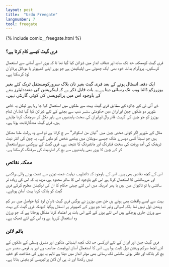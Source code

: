 ```yaml
---
layout: post
title:  "Urdu Freegate"
langnumber: 7
tool: freegate
---
```


{% include comic__freegate.html %}


<h3 class='subhed icon how'>فری گیٹ کیسے کام کرتا ہے؟</h3>

فری گیٹ کوممکنہ حد تک سادہ اور شفاف انداز میں ڈیزائن کیا گیا تھا تا کہ یوزر اسے آسانی سے استعمال کرسکیں۔ پروگرام بذات خود بھی ایک چھوٹی سی اپلیکیشن ہے جو یوزر اپنے کمپیوٹر یا موبائل پرڈاوٴن لوڈ کرسکتا ہے۔

ایک دفعہ انسٹال ہونے کے بعد فری گیٹ بغیر نان بلاک سرورکومستقل ٹریک کئے بغیر یوزرزکو ڈائنا ویب تک رسائی دیتا ہے۔یہ بات قابل ذکر ہے کہ اینکرپشن کی متعددلیئرز بننے کے باوجود اس میں پرائیویسی کی کوئی گارنٹی نہیں۔

ڈی آئی ٹی کے جائزہ کے مطابق فری گیٹ بہت سے ملکوں میں استعمال کیا جا رہا ہے لیکن یہ خاص طورپر دو ملکوں چین اورایران میں حکومتی سنسر شپ سے بچنے کے لئے ڈیزائن کیا گیا تھا۔ان تمام یوزرز کو جو چین کی گریٹ فائر وال اورایران کی سخت پابندیوں سے باہر نکل کر سرچنگ کرنا چاہتے ہیں، فری گیٹ مددگارثابت ہوتا ہے۔

مثال کے طورپر اگر کوئی شخص چین میں ”تیان من اسکوائر“ سر چ کراتا ہے تو اسے وہ رزلٹ ملنا مشکل ہیں جو نسبتاً کسی دوسرے ملک جیسے سویئڈن میں بیٹھے شخص کو ملیں گے۔ یہ چین کی انٹر نیٹ ٹریفک کی آمد ورفت کی سخت فلٹرنگ اور مانٹیرنگ کا نتیجہ ہے۔ فری گیٹ کے پروکسی سروراستعمال کر کے چین کا یوزر بھی پابندیوں سے بچ کر انٹرنیٹ کی سرفنگ کرسکتا ہے۔

<h3 class='subhed icon caution'>ممکنہ نقائص</h3>

اس کے کچھ نقائص بھی ہیں۔ اس کے باوجود کہ ڈائناویب نہایت عمدہ تیزی سے شفٹ ہونے والی پراکسی اور مررسائٹس کا استعمال کرتا ہے اس کے باوجود اس کا سائز محدود ہے۔مزید یہ کہ اس کی زیادہ تر سائٹس یا تو تائیوان میں ہیں یا پھر امریکہ میں اس لئے چینی حکام کا ان کی لوکیشن معلوم کرکے فری گیٹ کو بلاک کرنا بہت آسان ہوتاہے۔

بہت سے ایسے واقعات بھی ہوئے ہں جن میں یوزرز نے بوگس فری گیٹ ڈاوٴن لوڈ کیا جواصل میں سر کم وینشن ٹول نہیں تھا بلکہ اسپائی وئیر تھا جو یوزر کے کمپیوٹر پر انسٹال ہوگیا کیونکہ فری گیٹ کے بہت سے ورژن جاری ہوچکے ہیں اس لئے یوزر کے لئے اس بات پر اعتماد کرنا مشکل ہوجاتا ہے کہ جو ورژن وہ استعمال کررہا ہے وہ اس کے لئے ٹھیک ہے۔

<h3 class='subhed icon bottomLine'>باٹم لائن</h3>

فری گیٹ چین اور ایران کے لئے اورکسی حد تک کچھ ایشیائی ملکوں اور مشرق وسطی کے ملکوں کے لئے اچھا سرکم وینشن ٹول ثابت ہوا ہے۔ اس کا استعمال آسان اورقیمت مناسب ہے اور یہ قومی سنسر سے بچ کر بلاک اور فلٹر ہوئی سائٹس تک رسائی بھی موثر انداز میں دیتا ہے تاہم یہ یوزر کی شناخت کو خفیہ نہیں رکھتا اور نہ ہی آن لائن پرائیویسی کو یقینی بناتا ہے۔
